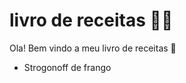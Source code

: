 # livro de receitas :man_cook:

Ola!  Bem vindo a meu livro de receitas :wave:

- Strogonoff de frango

  
